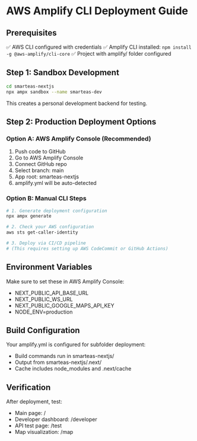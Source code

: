 # AWS Amplify CLI Deployment Guide

## Prerequisites
✅ AWS CLI configured with credentials
✅ Amplify CLI installed: `npm install -g @aws-amplify/cli-core`
✅ Project with amplify/ folder configured

## Step 1: Sandbox Development
```bash
cd smarteas-nextjs
npx ampx sandbox --name smarteas-dev
```
This creates a personal development backend for testing.

## Step 2: Production Deployment Options

### Option A: AWS Amplify Console (Recommended)
1. Push code to GitHub
2. Go to AWS Amplify Console
3. Connect GitHub repo
4. Select branch: main
5. App root: smarteas-nextjs
6. amplify.yml will be auto-detected

### Option B: Manual CLI Steps
```bash
# 1. Generate deployment configuration
npx ampx generate

# 2. Check your AWS configuration
aws sts get-caller-identity

# 3. Deploy via CI/CD pipeline
# (This requires setting up AWS CodeCommit or GitHub Actions)
```

## Environment Variables
Make sure to set these in AWS Amplify Console:
- NEXT_PUBLIC_API_BASE_URL
- NEXT_PUBLIC_WS_URL  
- NEXT_PUBLIC_GOOGLE_MAPS_API_KEY
- NODE_ENV=production

## Build Configuration
Your amplify.yml is configured for subfolder deployment:
- Build commands run in smarteas-nextjs/
- Output from smarteas-nextjs/.next/
- Cache includes node_modules and .next/cache

## Verification
After deployment, test:
- Main page: /
- Developer dashboard: /developer  
- API test page: /test
- Map visualization: /map
